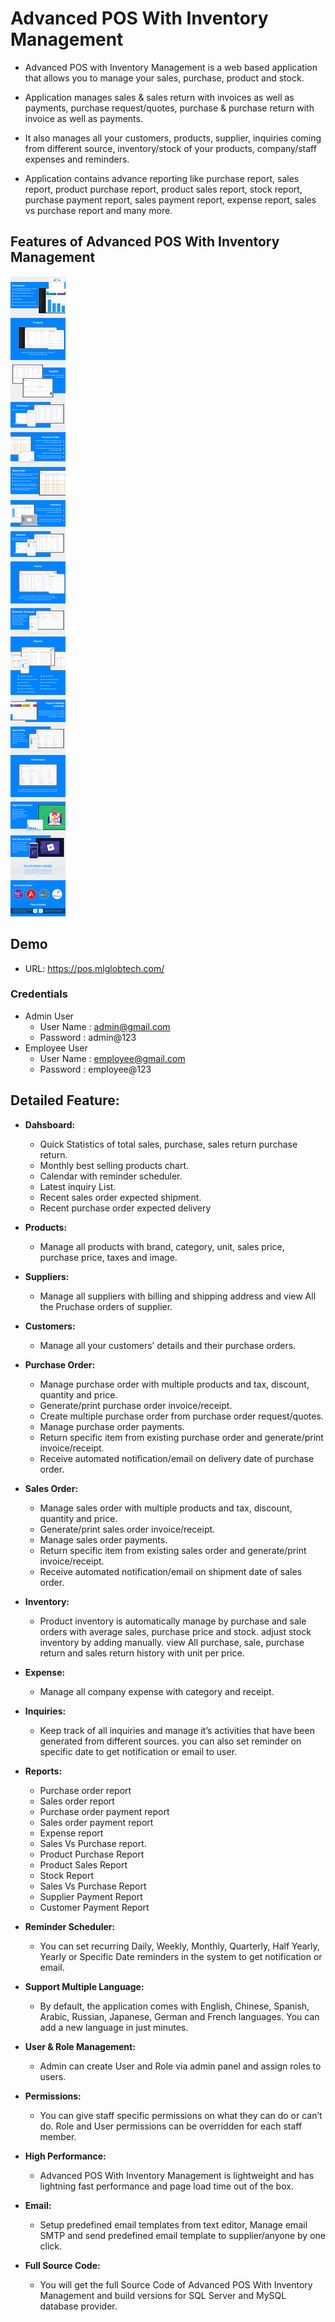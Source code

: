 # Advanced POS With Inventory Management 

*  Advanced POS with Inventory Management is a web based application that allows you to manage your sales, purchase, product and stock. 
* Application manages sales & sales return with invoices as well as payments, purchase request/quotes, purchase & purchase return with invoice as well as payments. 

* It also manages all your customers, products, supplier, inquiries coming from different source, inventory/stock of your products, company/staff expenses and reminders.

* Application contains advance reporting like purchase report, sales report, product purchase report, product sales report, stock report, purchase payment report, sales payment report, expense report, sales vs purchase report and many more. 

## Features of Advanced POS With Inventory Management

![Advanced POS With Inventory Management ](images/pos.png)

## Demo
* URL: https://pos.mlglobtech.com/
### Credentials
* Admin User
    * User Name : admin@gmail.com
    * Password  : admin@123
* Employee User
    * User Name : employee@gmail.com
    * Password  : employee@123

## Detailed Feature:
* **Dahsboard:**
    * Quick Statistics of total sales, purchase, sales return purchase return.
    * Monthly best selling products chart.
    * Calendar with reminder scheduler.
    * Latest inquiry List.
    * Recent sales order expected shipment.
    * Recent purchase order expected delivery
* **Products:**
    *   Manage all products with brand, category, unit, sales price, purchase price, taxes and image. 
* **Suppliers:** 
    * Manage all suppliers with billing and shipping address and view All the Pruchase orders of supplier.
* **Customers:**
    * Manage all your customers’ details and their purchase orders.
* **Purchase Order:**
    * Manage purchase order with multiple products and tax, discount, quantity and price.
    * Generate/print purchase order invoice/receipt.
    * Create multiple purchase order from purchase order request/quotes.
    * Manage purchase order payments.
    * Return specific item from existing purchase order and generate/print invoice/receipt.
    * Receive automated notification/email on delivery date of purchase order.
* **Sales Order:**
    * Manage sales order with multiple products and tax, discount, quantity and price.
    * Generate/print sales order invoice/receipt.
    * Manage sales order payments.
    * Return specific item from existing sales order and generate/print invoice/receipt.
    * Receive automated notification/email on shipment date of sales order.
* **Inventory:**
    * Product inventory is automatically manage by purchase and sale orders with average sales, purchase price and stock. adjust stock inventory by adding manually.
    view All purchase, sale, purchase return and sales return history with unit per price.
* **Expense:**
    * Manage all company expense with category and receipt.
* **Inquiries:**
    * Keep track of all inquiries and manage it’s activities that have been generated from different sources. you can also set reminder on specific date to get notification or email to user.
* **Reports:**
    * Purchase order report
    * Sales order report
    * Purchase order payment report
    * Sales order payment report
    * Expense report
    * Sales Vs Purchase report.
    * Product Purchase Report
    * Product Sales Report
    * Stock Report
    * Sales Vs Purchase Report
    * Supplier Payment Report
    * Customer Payment Report

* **Reminder Scheduler:**
    * You can set recurring Daily, Weekly, Monthly, Quarterly, Half Yearly, Yearly or Specific Date reminders in the system to get notification or email.
* **Support Multiple Language:**
    * By default, the application comes with English, Chinese, Spanish, Arabic, Russian, Japanese, German and French languages. You can add a new language in just minutes.
* **User & Role Management:**
    * Admin can create User and Role via admin panel and assign roles to users.
* **Permissions:**
    * You can give staff specific permissions on what they can do or can’t do. Role and User permissions can be overridden for each staff member.
* **High Performance:**
    * Advanced POS With Inventory Management is lightweight and has lightning fast performance and page load time out of the box.
* **Email:**
    * Setup predefined email templates from text editor, Manage email SMTP and send predefined email template to supplier/anyone by one click.
* **Full Source Code:**
    * You will get the full Source Code of Advanced POS With Inventory Management and build versions for SQL Server and MySQL database provider. 
